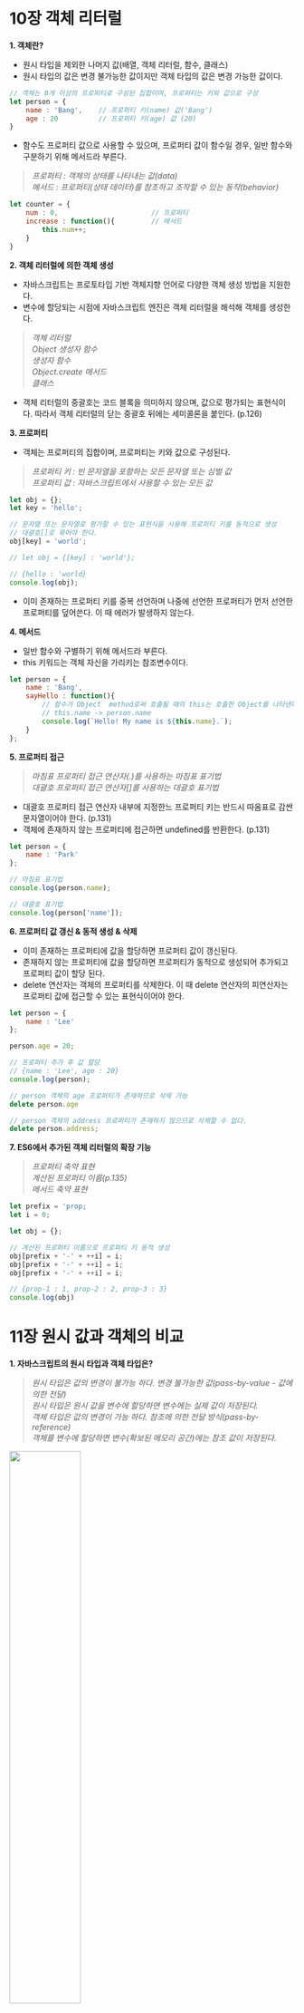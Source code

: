 # 10장 객체 리터럴
**1. 객체란?**
+ 원시 타입을 제외한 나머지 값(배열, 객체 리터럴, 함수, 클래스)
+ 원시 타입의 값은 변경 불가능한 값이지만 객체 타입의 값은 변경 가능한 값이다.
```javascript
// 객체는 0개 이상의 프로퍼티로 구성된 집합이며, 프로퍼티는 키와 값으로 구성
let person = {
    name : 'Bang',    // 프로퍼티 키(name) 값('Bang')
    age : 20          // 프로퍼티 키(age) 값 (20)
}
```

+ 함수도 프로퍼티 값으로 사용할 수 있으며, 프로퍼티 값이 함수일 경우, 일반 함수와 구분하기 위해 메서드라 부른다.
> _프로퍼티 : 객체의 상태를 나타내는 값(data)_   
> _메서드 : 프로퍼티(상태 데이터)를 참조하고 조작할 수 있는 동작(behavior)_
```javascript
let counter = {
    num : 0,                       // 프로퍼티
    increase : function(){         // 메서드
        this.num++;
    }
}
```

**2. 객체 리터럴에 의한 객체 생성**
+ 자바스크립트는 프로토타입 기반 객체지향 언어로 다양한 객체 생성 방법을 지원한다.
+ 변수에 할당되는 시점에 자바스크립트 엔진은 객체 리터럴을 해석해 객체를 생성한다.
> _객체 리터럴_   
> _Object 생성자 함수_   
> _생성자 함수_   
> _Object.create 메서드_   
> _클래스_   


+ 객체 리터럴의 중괄호는 코드 블록을 의미하지 않으며, 값으로 평가되는 표현식이다. 따라서 객체 리터럴의 닫는 중괄호 뒤에는 세미콜론을 붙인다. (p.126)


**3. 프로퍼티**
+ 객체는 프로퍼티의 집합이며, 프로퍼티는 키와 값으로 구성된다.
> _프로퍼티 키 : 빈 문자열을 포함하는 모든 문자열 또는 심벌 값_   
> _프로퍼티 값 : 자바스크립트에서 사용할 수 있는 모든 값_   

```javascript
let obj = {};
let key = 'hello';

// 문자열 또는 문자열로 평가할 수 있는 표현식을 사용해 프로퍼티 키를 동적으로 생성
// 대괄호[]로 묶어야 한다.
obj[key] = 'world';

// let obj = {[key] : 'world'};

// {hello : 'world}
console.log(obj);
```

+ 이미 존재하는 프로퍼티 키를 중복 선언하며 나중에 선언한 프로퍼티가 먼저 선언한 프로퍼티를 덮어쓴다. 이 때 에러가 발생하지 않는다.



**4. 메서드**
+ 일반 함수와 구별하기 위해 메서드라 부른다.
+ this 키워드는 객체 자신을 가리키는 참조변수이다.
```javascript
let person = {
    name : 'Bang',
    sayHello : function(){
        // 함수가 Object  method로써 호출될 때의 this는 호출한 Object를 나타낸다.
        // this.name -> person.name
        console.log(`Hello! My name is ${this.name}.`);
    }
};
```


**5. 프로퍼티 접근**
> _마침표 프로퍼티 접근 연산자(.)를 사용하는 마침표 표기법_   
> _대괄호 프로퍼티 접근 연산자[]를 사용하는 대괄호 표기법_   

+ 대괄호 프로퍼티 접근 연산자 내부에 지정한느 프로퍼티 키는 반드시 따옴표로 감싼 문자열이어야 한다. (p.131)
+ 객체에 존재하지 않는 프로퍼티에 접근하면 undefined를 반환한다. (p.131)
```javascript
let person = {
    name : 'Park'
};

// 마침표 표기법
console.log(person.name);

// 대괄호 표기법
console.log(person['name']);
```

**6. 프로퍼티 값 갱신 & 동적 생성 & 삭제**
+ 이미 존재하는 프로퍼티에 값을 할당하면 프로퍼티 값이 갱신된다.
+ 존재하지 않는 프로퍼티에 값을 할당하면 프로퍼티가 동적으로 생성되어 추가되고 프로퍼티 값이 할당 된다.
+ delete 연산자는 객체의 프로퍼티를 삭제한다. 이 때 delete 연산자의 피연산자는 프로퍼티 값에 접근할 수 있는 표현식이어야 한다.
```javascript
let person = {
    name : 'Lee'
};

person.age = 20;

// 프로퍼티 추가 후 값 할당
// {name : 'Lee', age : 20}
console.log(person);

// person 객체의 age 프로퍼티가 존재하므로 삭제 가능
delete person.age

// person 객체의 address 프로퍼티가 존재하지 않으므로 삭제할 수 없다.
delete person.address;
```


**7. ES6에서 추가된 객체 리터럴의 확장 기능**
> _프로퍼티 축약 표현_   
> _계산된 프로퍼티 이름(p.135)_   
> _메서드 축약 표현_   

```javascript
let prefix = 'prop;
let i = 0;

let obj = {};

// 계산된 프로퍼티 이름으로 프로퍼티 키 동적 생성
obj[prefix + '-' + ++i] = i;
obj[prefix + '-' + ++i] = i;
obj[prefix + '-' + ++i] = i;

// {prop-1 : 1, prop-2 : 2, prop-3 : 3}
console.log(obj)
```



# 11장 원시 값과 객체의 비교
**1. 자바스크립트의 원시 타입과 객체 타입은?**
> _원시 타입은 값의 변경이 불가능 하다. 변경 불가능한 값(pass-by-value - 값에 의한 전달)_   
> _원시 타입은 원시 값을 변수에 할당하면 변수에는 실제 값이 저장된다._   
> _객체 타입은 값의 변경이 가능 하다. 참조에 의한 전달 방식(pass-by-reference)_       
> _객체를 변수에 할당하면 변수(확보된 메모리 공간)에는 참조 값이 저장된다._   

<img src="https://user-images.githubusercontent.com/108252919/192077600-d6b06f2a-6cc4-4262-8114-d06326bc5ecc.png" width='50%'>